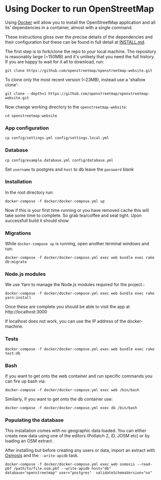 # Using Docker to run OpenStreetMap

Using [Docker](https://www.docker.com/) will allow you to install the OpenStreetMap application and all its' dependencies in a container, almost with a single command.

These instructions gloss over the precise details of the dependencies and their configuration but these can be found in full detail at [INSTALL.md](INSTALL.md).

The first step is to fork/clone the repo to your local machine. The repository is reasonably large (~150MB) and it's unlikely that you need the full history. If you are happy to wait for it all to download, run:
```
git clone https://github.com/openstreetmap/openstreetmap-website.git
```

To clone only the most recent version (~23MB), instead use a 'shallow clone':

```
git clone --depth=1 https://github.com/openstreetmap/openstreetmap-website.git
```

Now change working directory to the `openstreetmap-website`:

```
cd openstreetmap-website
```

### App configuration

```
cp config/settings.yml config/settings.local.yml
```

### Database

```
cp config/example.database.yml config/database.yml
```

Set `username` to postgres and `host` to db leave the `password` blank

### Installation

In the root directory run:

```
docker-compose -f docker/docker-compose.yml up
```
Now if this is your first time running or you have removed cache this will take some time to complete. So grab tea/coffee and seat tight. Upon successfull build it should show

### Migrations
While `docker-compose up` is running, open another terminal windows and run:

```
docker-compose -f docker/docker-compose.yml exec web bundle exec rake db:migrate
```

### Node.js modules
We use Yarn to manage the Node.js modules required for the project.:

```
docker-compose -f docker/docker-compose.yml exec web bundle exec rake yarn:install
```

Once these are complete you should be able to visit the app at http://localhost:3000

If localhost does not work, you can use the IP address of the docker-machine.

### Tests

```
docker-compose -f docker/docker-compose.yml exec web bundle exec rake test:db
```

### Bash

If you want to get onto the web container and run specific commands you can fire up bash via:

```
docker-compose -f docker/docker-compose.yml exec web /bin/bash
```

Similarly, if you want to get onto the db container use:

```
docker-compose -f docker/docker-compose.yml exec db /bin/bash
```

### Populating the database
This  installation comes with no geographic data loaded. You can either create new data using one of the editors (Potlatch 2, iD, JOSM etc) or by loading an OSM extract.

After installing but before creating any users or data, import an extract with [Osmosis](https://wiki.openstreetmap.org/wiki/Osmosis) and the `--write-apidb` task.

```
docker-compose -f docker/docker-compose.yml exec web osmosis --read-pbf /path/to/file.osm.pbf --write-apidb host="db" database="openstreetmap" user="postgres"  validateSchemaVersion="no"
```
